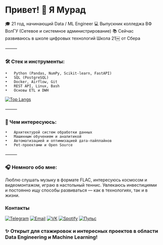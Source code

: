 # Привет! 👋 Я Мурад

🎓 21 год, начинающий Data / ML Engineer
💻 Выпускник колледжа ВФ ВолГУ (Сетевое и системное администрирование)
📚 Сейчас развиваюсь в школе цифровых технологий Школа 21￼ от Сбера

⸻

### 🛠️ Стек и инструменты:

    •	Python (Pandas, NumPy, Scikit-learn, FastAPI)
    •	SQL (PostgreSQL)
    •	Docker, Airflow, Git
    •	REST API, Linux, Bash
    •	Основы ETL и DWH

[![Top Langs](https://github-readme-stats.vercel.app/api/top-langs/?username=affiliation24&layout=donut)](https://github.com/affiliation24/github-readme-stats)

⸻

### 🚀 Чем интересуюсь:

    •	Архитектурой систем обработки данных
    •	Машинным обучением и аналитикой
    •	Автоматизацией и оптимизацией дата-пайплайнов
    •	Pet-проектами и Open Source

⸻

### 🎧 Немного обо мне:

Люблю слушать музыку в формате FLAC, интересуюсь космосом и видеомонтажом, играю в настольный теннис.
Увлекаюсь инвестициями и постоянно ищу способы развиваться — как в технологиях, так и в жизни.


### Контакты  

[![Telegram](https://img.shields.io/badge/Telegram-26A5E4?style=for-the-badge&logo=telegram&logoColor=white)](https://t.me/pyrowoon)
[![Email](https://img.shields.io/badge/Email-affiliationmurad%40yandex.ru-red?style=for-the-badge&logo=gmail&logoColor=white)](mailto:affiliationmurad@yandex.ru)
[![VK](https://img.shields.io/badge/VK-0077FF?style=for-the-badge&logo=vk&logoColor=white)](https://vk.com/onemedjay)
[![Spotify](https://img.shields.io/badge/Spotify-1ED760?style=for-the-badge&logo=spotify&logoColor=white)](https://open.spotify.com/user/gg24zk9ilglrfe369olw46i3x?si=3407fe3221c54751)
[![Пульс](https://img.shields.io/badge/Тинькофф%20Пульс-FFD700?style=for-the-badge&logo=tinkoff&logoColor=black)](https://www.tbank.ru/invest/social/profile/affiliation?author=profile)

### ✨ Открыт для стажировок и интересных проектов в области Data Engineering и Machine Learning!
